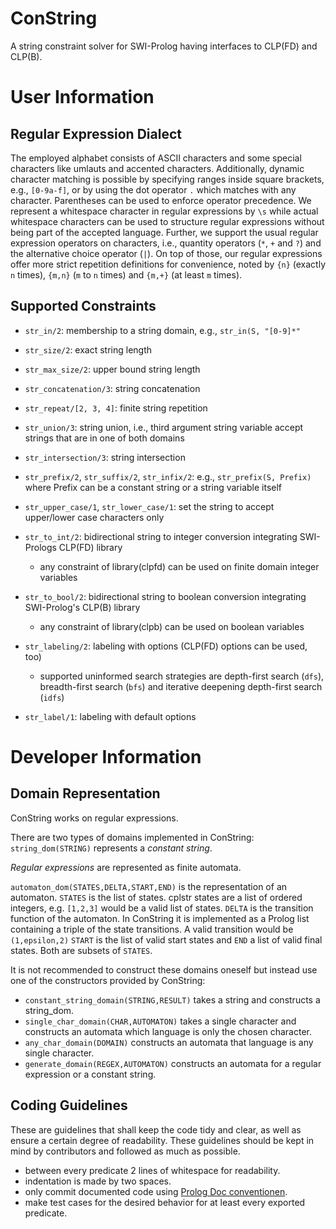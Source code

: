 # ConString
A string constraint solver for SWI-Prolog having interfaces to CLP(FD) and CLP(B).

# User Information

## Regular Expression Dialect
The employed alphabet consists of ASCII characters and some special characters like umlauts and accented characters.
Additionally, dynamic character matching is possible by specifying ranges inside square brackets, e.g., `[0-9a-f]`,  or by using the dot operator `.` which matches with any character.
Parentheses can be used to enforce operator precedence.
We represent a whitespace character in regular expressions by `\s` while actual whitespace characters can be used to structure regular expressions without being part of the accepted language.
Further, we support the usual regular expression operators on characters, i.e., quantity operators (`*`, `+` and `?`) and the alternative choice operator (`|`).
On top of those, our regular expressions offer more strict repetition definitions for convenience, noted by
`{n}` (exactly `n` times), `{m,n}` (`m` to `n` times) and `{m,+}` (at least `m` times).

## Supported Constraints

* `str_in/2`: membership to a string domain, e.g., `str_in(S, "[0-9]*"`

* `str_size/2`: exact string length

* `str_max_size/2`: upper bound string length

* `str_concatenation/3`: string concatenation

* `str_repeat/[2, 3, 4]`: finite string repetition

* `str_union/3`: string union, i.e., third argument string variable accept strings that are in one of both domains

* `str_intersection/3`: string intersection

* `str_prefix/2`, `str_suffix/2`, `str_infix/2`: e.g., `str_prefix(S, Prefix)` where Prefix can be a constant string or a string variable itself

* `str_upper_case/1`, `str_lower_case/1`: set the string to accept upper/lower case characters only

* `str_to_int/2`: bidirectional string to integer conversion integrating SWI-Prologs CLP(FD) library

    * any constraint of library(clpfd) can be used on finite domain integer variables

* `str_to_bool/2`: bidirectional string to boolean conversion integrating SWI-Prolog's CLP(B) library

    * any constraint of library(clpb) can be used on boolean variables

* `str_labeling/2`: labeling with options (CLP(FD) options can be used, too)
    * supported uninformed search strategies are depth-first search (`dfs`), breadth-first search (`bfs`) and iterative deepening depth-first search (`idfs`)

* `str_label/1`: labeling with default options

# Developer Information

## Domain Representation
ConString works on regular expressions.

There are two types of domains implemented in ConString:
`string_dom(STRING)` represents a *constant string*.

*Regular expressions* are represented as finite automata.

``automaton_dom(STATES,DELTA,START,END)`` is the representation of an automaton.
`STATES` is the list of states. cplstr states are a list of ordered integers, e.g. `[1,2,3]` would be a valid list of states.
`DELTA` is the transition function of the automaton. In ConString it is implemented as a Prolog list containing a triple of the state transitions.
A valid transition would be `(1,epsilon,2)`
`START` is the list of valid start states and `END` a list of valid final states. Both are subsets of `STATES`.

It is not recommended to construct these domains oneself but instead use one of the constructors provided by ConString:
- `constant_string_domain(STRING,RESULT)` takes a string and constructs a string_dom.
- `single_char_domain(CHAR,AUTOMATON)` takes a single character and constructs
  an automata which language is only the chosen character.
- `any_char_domain(DOMAIN)` constructs an automata that language is any single character.
- `generate_domain(REGEX,AUTOMATON)` constructs an automata for a regular expression or a constant string.

## Coding Guidelines
These are guidelines that shall keep the code tidy and clear, as well as ensure a certain degree of readability.
These guidelines should be kept in mind by contributors and followed as much as possible.
- between every predicate 2 lines of whitespace for readability.
- indentation is made by two spaces.
- only commit documented code using [Prolog Doc conventionen][1].
- make test cases for the desired behavior for at least every exported predicate.


[1]: http://www.swi-prolog.org/pldoc/doc_for?object=section('packages/pldoc.html') "Prolog Doc conventionen"
